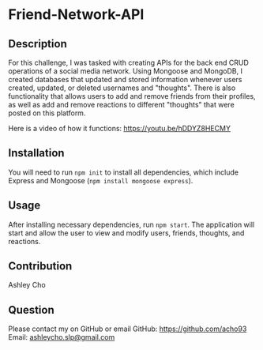 # Friend-Network-API

## Description
For this challenge, I was tasked with creating APIs for the back end CRUD operations of a social media network. Using Mongoose and MongoDB, I created databases that updated and stored information whenever users created, updated, or deleted usernames and "thoughts". There is also functionality that allows users to add and remove friends from their profiles, as well as add and remove reactions to different "thoughts" that were posted on this platform.

Here is a video of how it functions: https://youtu.be/hDDYZ8HECMY

## Installation
You will need to run `npm init` to install all dependencies, which include Express and Mongoose (`npm install mongoose express`).

## Usage
After installing necessary dependencies, run `npm start`. The application will start and allow the user to view and modify users, friends, thoughts, and reactions.

## Contribution
Ashley Cho

## Question
Please contact my on GitHub or email
GitHub: https://github.com/acho93
Email: ashleycho.slp@gmail.com